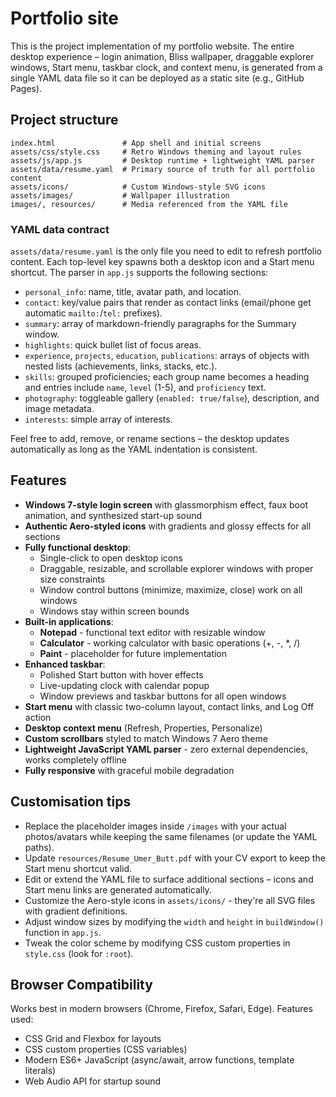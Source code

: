 # Portfolio site

This is the project implementation of my portfolio website. The entire desktop experience – login animation, Bliss wallpaper, draggable explorer windows, Start menu, taskbar clock, and context menu, is generated from a single YAML data file so it can be deployed as a static site (e.g., GitHub Pages).

## Project structure

```
index.html               # App shell and initial screens
assets/css/style.css     # Retro Windows theming and layout rules
assets/js/app.js         # Desktop runtime + lightweight YAML parser
assets/data/resume.yaml  # Primary source of truth for all portfolio content
assets/icons/            # Custom Windows-style SVG icons
assets/images/           # Wallpaper illustration
images/, resources/      # Media referenced from the YAML file
```

### YAML data contract

`assets/data/resume.yaml` is the only file you need to edit to refresh portfolio content. Each top-level key spawns both a desktop icon and a Start menu shortcut. The parser in `app.js` supports the following sections:

- `personal_info`: name, title, avatar path, and location.
- `contact`: key/value pairs that render as contact links (email/phone get automatic `mailto:`/`tel:` prefixes).
- `summary`: array of markdown-friendly paragraphs for the Summary window.
- `highlights`: quick bullet list of focus areas.
- `experience`, `projects`, `education`, `publications`: arrays of objects with nested lists (achievements, links, stacks, etc.).
- `skills`: grouped proficiencies; each group name becomes a heading and entries include `name`, `level` (1-5), and `proficiency` text.
- `photography`: toggleable gallery (`enabled: true/false`), description, and image metadata.
- `interests`: simple array of interests.

Feel free to add, remove, or rename sections – the desktop updates automatically as long as the YAML indentation is consistent.


## Features

- **Windows 7-style login screen** with glassmorphism effect, faux boot animation, and synthesized start-up sound
- **Authentic Aero-styled icons** with gradients and glossy effects for all sections
- **Fully functional desktop**:
  - Single-click to open desktop icons
  - Draggable, resizable, and scrollable explorer windows with proper size constraints
  - Window control buttons (minimize, maximize, close) work on all windows
  - Windows stay within screen bounds
- **Built-in applications**:
  - **Notepad** - functional text editor with resizable window
  - **Calculator** - working calculator with basic operations (+, -, *, /)
  - **Paint** - placeholder for future implementation
- **Enhanced taskbar**:
  - Polished Start button with hover effects
  - Live-updating clock with calendar popup
  - Window previews and taskbar buttons for all open windows
- **Start menu** with classic two-column layout, contact links, and Log Off action
- **Desktop context menu** (Refresh, Properties, Personalize)
- **Custom scrollbars** styled to match Windows 7 Aero theme
- **Lightweight JavaScript YAML parser** - zero external dependencies, works completely offline
- **Fully responsive** with graceful mobile degradation

## Customisation tips

- Replace the placeholder images inside `/images` with your actual photos/avatars while keeping the same filenames (or update the YAML paths).
- Update `resources/Resume_Umer_Butt.pdf` with your CV export to keep the Start menu shortcut valid.
- Edit or extend the YAML file to surface additional sections – icons and Start menu links are generated automatically.
- Customize the Aero-style icons in `assets/icons/` - they're all SVG files with gradient definitions.
- Adjust window sizes by modifying the `width` and `height` in `buildWindow()` function in `app.js`.
- Tweak the color scheme by modifying CSS custom properties in `style.css` (look for `:root`).

## Browser Compatibility

Works best in modern browsers (Chrome, Firefox, Safari, Edge). Features used:
- CSS Grid and Flexbox for layouts
- CSS custom properties (CSS variables)
- Modern ES6+ JavaScript (async/await, arrow functions, template literals)
- Web Audio API for startup sound
